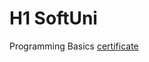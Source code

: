 # H1 SoftUni

Programming Basics [certificate](https://softuni.bg/certificates/details/116675/db2e9630)
